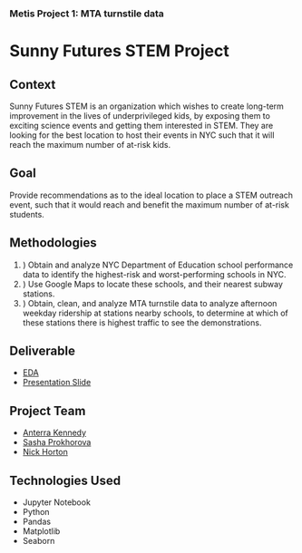 ### Metis Project 1: MTA turnstile data 

# Sunny Futures STEM Project

## Context

Sunny Futures STEM is an organization which wishes to create long-term improvement in the lives of underprivileged kids, by exposing them to exciting science events and getting them interested in STEM. They are looking for the best location to host their events in NYC such that it will reach the maximum number of at-risk kids. 

## Goal
Provide recommendations as to the ideal location to place a STEM outreach event, such that it would reach and benefit the maximum number of at-risk students. 

## Methodologies
1. ) Obtain and analyze NYC Department of Education school performance data to identify the highest-risk and worst-performing schools in NYC. 
2. ) Use Google Maps to locate these schools, and their nearest subway stations. 
3. ) Obtain, clean, and analyze MTA turnstile data to analyze afternoon weekday ridership at stations nearby schools, to determine at which of these stations there is highest traffic to see the demonstrations. 

## Deliverable
* [EDA](https://github.com/anterra/mta-data/blob/master/FINAL%20PROJECT.ipynb)
* [Presentation Slide](https://github.com/anterra/mta-data/blob/master/Sunny%20Futures%20STEM%20Project.pdf)

## Project Team
* [Anterra Kennedy](github.com/anterra)
* [Sasha Prokhorova](github.com/sasha-talks-tech)
* [Nick Horton](github.com/nhorton04)

## Technologies Used
* Jupyter Notebook
* Python
* Pandas
* Matplotlib
* Seaborn
